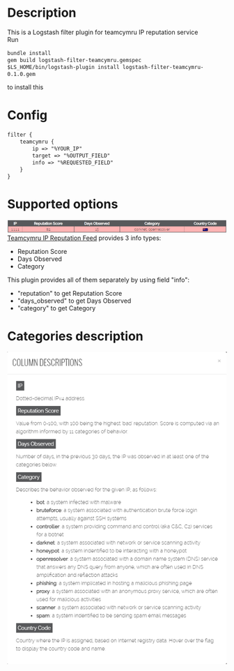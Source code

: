 # Description

This is a Logstash filter plugin for teamcymru IP reputation service  
Run

    bundle install
    gem build logstash-filter-teamcymru.gemspec
    $LS_HOME/bin/logstash-plugin install logstash-filter-teamcymru-0.1.0.gem

to install this

# Config
```
filter {
    teamcymru {
        ip => "%YOUR_IP"
        target => "%OUTPUT_FIELD"
        info => "%REQUESTED_FIELD"
    }   
}
```

# Supported options

![image](teamcymru.png)
[Teamcymru IP Reputation Feed](https://reputation.team-cymru.com) provides 3 info types:
 - Reputation Score
 - Days Observed
 - Category

This plugin provides all of them separately by using field "info":
 - "reputation" to get Reputation Score
 - "days_observed" to get Days Observed
 - "category" to get Category

# Categories description
![image](about.png)